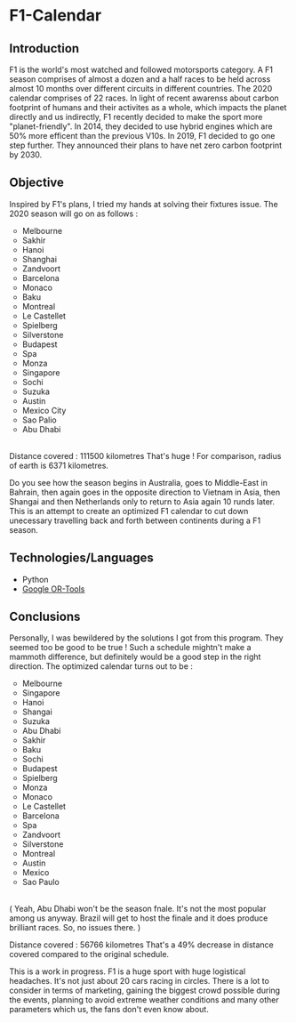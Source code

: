 # F1-Calendar

<h2>Introduction</h2>
F1 is the world's most watched and followed motorsports category. A F1 season comprises of almost a dozen and a half races to be held across almost 10 months over different circuits in different countries. The 2020 calendar comprises of 22 races.
In light of recent awarenss about carbon footprint of humans and their activites as a whole, which impacts the planet directly and us indirectly, F1 recently decided to make the sport more "planet-friendly". In 2014, they decided to use hybrid engines which are 50% more efficent than the previous V10s.
In 2019, F1 decided to go one step further. They announced their plans to have net zero carbon footprint by 2030.

<h2>Objective</h2>
Inspired by F1's plans, I tried my hands at solving their fixtures issue. The 2020 season will go on as follows :

<ul type="circle">
  <li>Melbourne</li>
  <li>Sakhir</li>
  <li>Hanoi</li>
  <li>Shanghai</li>
  <li>Zandvoort</li>
  <li>Barcelona</li>
  <li>Monaco</li>
  <li>Baku</li>
  <li>Montreal</li>
  <li>Le Castellet</li>
  <li>Spielberg</li>
  <li>Silverstone</li>
  <li>Budapest</li>
  <li>Spa</li>
  <li>Monza</li>
  <li>Singapore</li>
  <li>Sochi</li>
  <li>Suzuka</li>
  <li>Austin</li>
  <li>Mexico City</li>
  <li>Sao Palio</li>
  <li>Abu Dhabi</li>
  </ul>


  <br>
Distance covered : 111500 kilometres
That's huge ! For comparison, radius of earth is 6371 kilometres.

Do you see how the season begins in Australia, goes to Middle-East in Bahrain, then again goes in the opposite direction to Vietnam in Asia, then Shangai and then Netherlands only to return to Asia again 10 runds later. 
This is an attempt to create an optimized F1 calendar to cut down unecessary travelling back and forth between continents during a F1 season. 


<h2>Technologies/Languages</h2>
<ul type="disc">
  <li>Python</li>
  <li><a href="https://developers.google.com/optimization" target="_blank">Google OR-Tools</a></li>
  </ul>

<h2>Conclusions</h2>
Personally, I was bewildered by the solutions I got from this program. They seemed too be good to be true !  
Such a schedule mightn't make a mammoth difference, but definitely would be a good step in the right direction. The optimized calendar turns out to be :

<ul type="circle">
<li>Melbourne</li>
<li>Singapore</li>
<li>Hanoi</li>
<li>Shangai</li>
<li>Suzuka</li>
<li>Abu Dhabi</li>
<li>Sakhir</li>
<li>Baku</li>
<li>Sochi</li>
<li>Budapest</li>
<li>Spielberg</li>
<li>Monza</li>
<li>Monaco</li>
<li>Le Castellet</li>
<li>Barcelona</li>
<li>Spa</li>
<li>Zandvoort</li>
<li>Silverstone</li>
<li>Montreal</li>
<li>Austin</li>
<li>Mexico</li>
<li>Sao Paulo</li>
  </ul>
<br>  
( Yeah, Abu Dhabi won't be the season fnale. It's not the most popular among us anyway. Brazil will get to host the finale and it does produce brilliant races. So, no issues there. )

Distance covered : 56766 kilometres
That's a 49% decrease in distance covered compared to the original schedule.


This is a work in progress. F1 is a huge sport with huge logistical headaches. It's not just about 20 cars racing in circles. There is a lot to consider in terms of marketing, gaining the biggest crowd possible during the events, planning to avoid extreme weather conditions and many other parameters which us, the fans don't even know about. 
  



